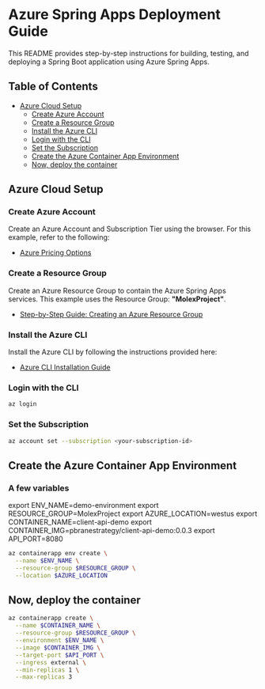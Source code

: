 
# Azure Spring Apps Deployment Guide

This README provides step-by-step instructions for building, testing, and deploying a Spring Boot application using Azure Spring Apps.

## Table of Contents
- [Azure Cloud Setup](#azure-cloud-setup)
    - [Create Azure Account](#create-azure-account)
    - [Create a Resource Group](#create-a-resource-group)
    - [Install the Azure CLI](#install-the-azure-cli)
    - [Login with the CLI](#login-with-the-cli)
    - [Set the Subscription](#set-the-subscription)
    - [Create the Azure Container App Environment](#create-the-azure-container-app-environment)
    - [Now, deploy the container](#now-deploy-the-container)

## Azure Cloud Setup

### Create Azure Account

Create an Azure Account and Subscription Tier using the browser. For this example, refer to the following:

- [Azure Pricing Options](https://azure.microsoft.com/en-us/pricing/purchase-options/azure-account)

### Create a Resource Group

Create an Azure Resource Group to contain the Azure Spring Apps services. This example uses the Resource Group: **"MolexProject"**.

- [Step-by-Step Guide: Creating an Azure Resource Group](https://techcommunity.microsoft.com/t5/startups-at-microsoft/step-by-step-guide-creating-an-azure-resource-group-on-azure/ba-p/3792368)

### Install the Azure CLI

Install the Azure CLI by following the instructions provided here:

- [Azure CLI Installation Guide](https://learn.microsoft.com/en-us/cli/azure/install-azure-cli)

### Login with the CLI

```bash
az login
```

### Set the Subscription

```bash
az account set --subscription <your-subscription-id>
```

## Create the Azure Container App Environment

### A few variables
export ENV_NAME=demo-environment
export RESOURCE_GROUP=MolexProject
export AZURE_LOCATION=westus
export CONTAINER_NAME=client-api-demo
export CONTAINER_IMG=pbranestrategy/client-api-demo:0.0.3
export API_PORT=8080

```bash
az containerapp env create \
  --name $ENV_NAME \
  --resource-group $RESOURCE_GROUP \
  --location $AZURE_LOCATION
```

## Now, deploy the container

```bash
az containerapp create \
  --name $CONTAINER_NAME \
  --resource-group $RESOURCE_GROUP \
  --environment $ENV_NAME \
  --image $CONTAINER_IMG \
  --target-port $API_PORT \
  --ingress external \
  --min-replicas 1 \
  --max-replicas 3
```